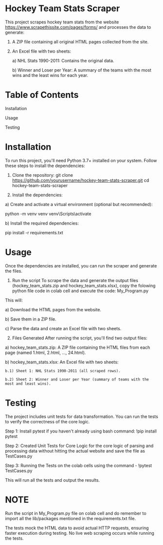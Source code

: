 # Hockey Team Stats Scraper
This project scrapes hockey team stats from the website https://www.scrapethissite.com/pages/forms/ and processes the data to generate:
  1) A ZIP file containing all original HTML pages collected from the site.
  2) An Excel file with two sheets:
     
     a) NHL Stats 1990-2011: Contains the original data.
     
     b) Winner and Loser per Year: A summary of the teams with the most wins and the least wins for each year.

# Table of Contents

  Installation
  
  Usage
  
  Testing

# Installation
To run this project, you'll need Python 3.7+ installed on your system. Follow these steps to install the dependencies:

1. Clone the repository:
git clone https://github.com/yourusername/hockey-team-stats-scraper.git
cd hockey-team-stats-scraper

2. Install the dependencies:
   
a) Create and activate a virtual environment (optional but recommended):

python -m venv venv
venv\Scripts\activate

b) Install the required dependencies:

pip install -r requirements.txt

# Usage
Once the dependencies are installed, you can run the scraper and generate the files.
1. Run the script
To scrape the data and generate the output files (hockey_team_stats.zip and hockey_team_stats.xlsx), copy the folowing python file code in colab cell and execute the code:
My_Program.py

This will:

  a) Download the HTML pages from the website.

  b) Save them in a ZIP file.
  
  c) Parse the data and create an Excel file with two sheets.

2. Files Generated
After running the script, you'll find two output files:

  a) hockey_team_stats.zip: A ZIP file containing the HTML files from each page (named 1.html, 2.html, ..., 24.html).
  
  b) hockey_team_stats.xlsx: An Excel file with two sheets:
  
    b.1) Sheet 1: NHL Stats 1990-2011 (all scraped rows).
    
    b.2) Sheet 2: Winner and Loser per Year (summary of teams with the most and least wins).

# Testing

The project includes unit tests for data transformation. You can run the tests to verify the correctness of the core logic.

Step 1: Install pytest if you haven't already using bash command: !pip install pytest

Step 2: Created Unit Tests for Core Logic for the core logic of parsing and processing data without hitting the actual website and save the file as TestCases.py

Step 3: Running the Tests on the colab cells using the command - !pytest TestCases.py

This will run all the tests and output the results.

# NOTE
Run the script in My_Program.py file on colab cell and do remember to import all the lib/packages mentioned in the requirements.txt file.

The tests mock the HTML data to avoid actual HTTP requests, ensuring faster execution during testing. No live web scraping occurs while running the tests.











